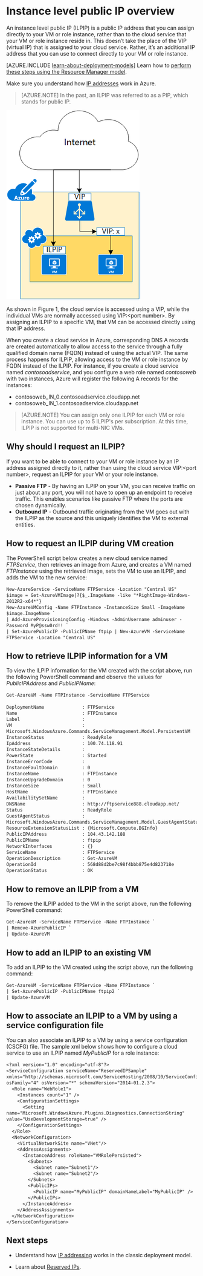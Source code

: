<properties 
   pageTitle="Instance level Public IP (ILPIP) | Microsoft Azure"
   description="Understanding ILPIP (PIP) and how to manage them"
   services="virtual-network"
   documentationCenter="na"
   authors="jimdial"
   manager="carmonm"
   editor="tysonn" />
<tags 
   ms.service="virtual-network"
   ms.devlang="na"
   ms.topic="article"
   ms.tgt_pltfrm="na"
   ms.workload="infrastructure-services"
   ms.date="02/10/2016"
   ms.author="jdial" />

# Instance level public IP overview
An instance level public IP (ILPIP) is a public IP address that you can assign directly to your VM or role instance, rather than to the cloud service that your VM or role instance reside in. This doesn’t take the place of the VIP (virtual IP) that is assigned to your cloud service. Rather, it’s an additional IP address that you can use to connect directly to your VM or role instance.

[AZURE.INCLUDE [learn-about-deployment-models](../../includes/learn-about-deployment-models-classic-include.md)] Learn how to [perform these steps using the Resource Manager model](virtual-network-ip-addresses-overview-arm.md). 

Make sure you understand how [IP addresses](virtual-network-ip-addresses-overview-classic.md) work in Azure.

>[AZURE.NOTE] In the past, an ILPIP was referred to as a PIP, which stands for public IP. 

![Difference between ILPIP and VIP](./media/virtual-networks-instance-level-public-ip/Figure1.png)

As shown in Figure 1, the cloud service is accessed using a VIP, while the individual VMs are normally accessed using VIP:&lt;port number&gt;. By assigning an ILPIP to a specific VM, that VM can be accessed directly using that IP address.

When you create a cloud service in Azure, corresponding DNS A records are created automatically to allow access to the service through a fully qualified domain name (FQDN) instead of using the actual VIP. The same process happens for ILPIP, allowing access to the VM or role instance by FQDN instead of the ILPIP. For instance, if you create a cloud service named *contosoadservice*, and you configure a web role named *contosoweb* with two instances, Azure will register the following A records for the instances:

- contosoweb\_IN_0.contosoadservice.cloudapp.net
- contosoweb\_IN_1.contosoadservice.cloudapp.net 

>[AZURE.NOTE] You can assign only one ILPIP for each VM or role instance. You can use up to 5 ILPIP's per subscription. At this time, ILPIP is not supported for multi-NIC VMs.

## Why should I request an ILPIP?
If you want to be able to connect to your VM or role instance by an IP address assigned directly to it, rather than using the cloud service VIP:&lt;port number&gt;, request an ILPIP for your VM or your role instance.
- **Passive FTP** - By having an ILPIP on your VM, you can receive traffic on just about any port, you will not have to open up an endpoint to receive traffic. This enables scenarios like passive FTP where the ports are chosen dynamically.
- **Outbound IP** - Outbound traffic originating from the VM goes out with the ILPIP as the source and this uniquely identifies the VM to external entities.

## How to request an ILPIP during VM creation
The PowerShell script below creates a new cloud service named *FTPService*, then retrieves an image from Azure, and creates a VM named *FTPInstance* using the retrieved image, sets the VM to use an ILPIP, and adds the VM to the new service:

	New-AzureService -ServiceName FTPService -Location "Central US"
	$image = Get-AzureVMImage|?{$_.ImageName -like "*RightImage-Windows-2012R2-x64*"}
	New-AzureVMConfig -Name FTPInstance -InstanceSize Small -ImageName $image.ImageName `
	| Add-AzureProvisioningConfig -Windows -AdminUsername adminuser -Password MyP@ssw0rd!! `
	| Set-AzurePublicIP -PublicIPName ftpip | New-AzureVM -ServiceName FTPService -Location "Central US"

## How to retrieve ILPIP information for a VM
To view the ILPIP information for the VM created with the script above, run the following PowerShell command and observe the values for *PublicIPAddress* and *PublicIPName*:

	Get-AzureVM -Name FTPInstance -ServiceName FTPService

	DeploymentName              : FTPService
	Name                        : FTPInstance
	Label                       : 
	VM                          : Microsoft.WindowsAzure.Commands.ServiceManagement.Model.PersistentVM
	InstanceStatus              : ReadyRole
	IpAddress                   : 100.74.118.91
	InstanceStateDetails        : 
	PowerState                  : Started
	InstanceErrorCode           : 
	InstanceFaultDomain         : 0
	InstanceName                : FTPInstance
	InstanceUpgradeDomain       : 0
	InstanceSize                : Small
	HostName                    : FTPInstance
	AvailabilitySetName         : 
	DNSName                     : http://ftpservice888.cloudapp.net/
	Status                      : ReadyRole
	GuestAgentStatus            : Microsoft.WindowsAzure.Commands.ServiceManagement.Model.GuestAgentStatus
	ResourceExtensionStatusList : {Microsoft.Compute.BGInfo}
	PublicIPAddress             : 104.43.142.188
	PublicIPName                : ftpip
	NetworkInterfaces           : {}
	ServiceName                 : FTPService
	OperationDescription        : Get-AzureVM
	OperationId                 : 568d88d2be7c98f4bbb875e4d823718e
	OperationStatus             : OK

## How to remove an ILPIP from a VM
To remove the ILPIP added to the VM in the script above, run the following PowerShell command:
	
	Get-AzureVM -ServiceName FTPService -Name FTPInstance `
	| Remove-AzurePublicIP `
	| Update-AzureVM

## How to add an ILPIP to an existing VM
To add an ILPIP to the VM created using the script above, run the following command:

	Get-AzureVM -ServiceName FTPService -Name FTPInstance `
	| Set-AzurePublicIP -PublicIPName ftpip2 `
	| Update-AzureVM

## How to associate an ILPIP to a VM by using a service configuration file
You can also associate an ILPIP to a VM by using a service configuration (CSCFG) file. The sample xml below shows how to configure a cloud service to use an ILPIP named *MyPublicIP* for a role instance: 
	
	<?xml version="1.0" encoding="utf-8"?>
	<ServiceConfiguration serviceName="ReservedIPSample" xmlns="http://schemas.microsoft.com/ServiceHosting/2008/10/ServiceConfiguration" osFamily="4" osVersion="*" schemaVersion="2014-01.2.3">
	  <Role name="WebRole1">
	    <Instances count="1" />
	    <ConfigurationSettings>
	      <Setting name="Microsoft.WindowsAzure.Plugins.Diagnostics.ConnectionString" value="UseDevelopmentStorage=true" />
	    </ConfigurationSettings>
	  </Role>
      <NetworkConfiguration>
	    <VirtualNetworkSite name="VNet"/>
	    <AddressAssignments>
	      <InstanceAddress roleName="VMRolePersisted">
	        <Subnets>
	          <Subnet name="Subnet1"/>
	          <Subnet name="Subnet2"/>
	        </Subnets>
	        <PublicIPs>
	          <PublicIP name="MyPublicIP" domainNameLabel="MyPublicIP" />
	        </PublicIPs>
	      </InstanceAddress>
	    </AddressAssignments>
	  </NetworkConfiguration>
	</ServiceConfiguration>

## Next steps

- Understand how [IP addressing](virtual-network-ip-addresses-overview-classic.md) works in the classic deployment model.

- Learn about [Reserved IPs](virtual-networks-reserved-public-ip.md).
 